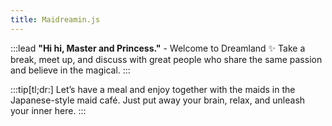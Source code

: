 ```yaml
---
title: Maidreamin.js
---
```


:::lead
**"Hi hi, Master and Princess."** - Welcome to Dreamland ✨
Take a break, meet up, and discuss with great people who share the same passion and believe in the magical.
:::

:::tip[tl;dr:]
Let’s have a meal and enjoy together with the maids in the Japanese-style maid café. Just put away your brain, relax,  and unleash your inner here.
:::